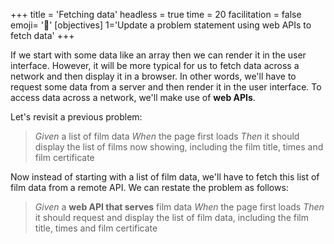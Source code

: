 +++
title = 'Fetching data'
headless = true
time = 20
facilitation = false
emoji= '🧩'
[objectives]
    1='Update a problem statement using web APIs to fetch data'
+++

If we start with some data like an array then we can render it in the user interface. However, it will be more typical for us to fetch data across a network and then display it in a browser. In other words, we'll have to request some data from a server and then render it in the user interface. To access data across a network, we'll make use of **web APIs**.

Let's revisit a previous problem:

> _Given_ a list of film data
> _When_ the page first loads
> _Then_ it should display the list of films now showing, including the film title, times and film certificate

Now instead of starting with a list of film data, we'll have to fetch this list of film data from a remote API. We can restate the problem as follows:

> _Given_ a **web API that serves** film data
> _When_ the page first loads
> _Then_ it should request and display the list of film data, including the film title, times and film certificate
